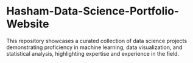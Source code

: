 # Hasham-Data-Science-Portfolio-Website
This repository showcases a curated collection of data science projects demonstrating proficiency in machine learning, data visualization, and statistical analysis, highlighting expertise and experience in the field.
